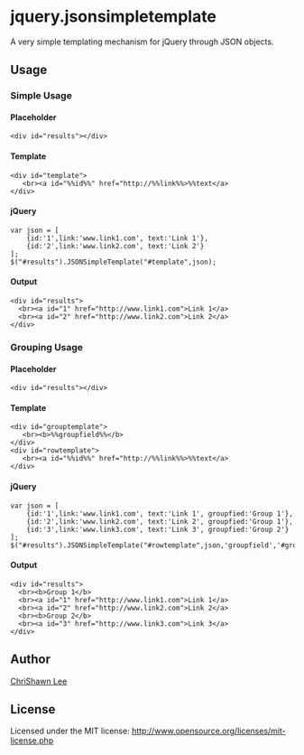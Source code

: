 # jquery.jsonsimpletemplate

A very simple templating mechanism for jQuery through JSON objects.

## Usage
### Simple Usage


#### Placeholder
    <div id="results"></div>
####  Template
    <div id="template">
       <br><a id="%%id%%" href="http://%%link%%>%%text</a>
    </div>
#### jQuery
    var json = [
    	{id:'1',link:'www.link1.com', text:'Link 1'},
    	{id:'2',link:'www.link2.com', text:'Link 2'}
    ];
    $("#results").JSONSimpleTemplate("#template",json); 
#### Output
    <div id="results">
      <br><a id="1" href="http://www.link1.com">Link 1</a>
      <br><a id="2" href="http://www.link2.com">Link 2</a>
    </div>


### Grouping Usage


#### Placeholder
    <div id="results"></div>
####  Template
    <div id="grouptemplate">
       <br><b>%%groupfield%%</b>
    </div>
    <div id="rowtemplate">
       <br><a id="%%id%%" href="http://%%link%%>%%text</a>
    </div>
#### jQuery
    var json = [
    	{id:'1',link:'www.link1.com', text:'Link 1', groupfied:'Group 1'},
    	{id:'2',link:'www.link2.com', text:'Link 2', groupfied:'Group 1'},
    	{id:'3',link:'www.link3.com', text:'Link 3', groupfied:'Group 2'}
    ];
    $("#results").JSONSimpleTemplate("#rowtemplate",json,'groupfield','#grouptemplate'); 
#### Output
    <div id="results">
      <br><b>Group 1</b>
      <br><a id="1" href="http://www.link1.com">Link 1</a>
      <br><a id="2" href="http://www.link2.com">Link 2</a>
      <br><b>Group 2</b>
      <br><a id="3" href="http://www.link3.com">Link 3</a>
    </div>



## Author

[ChriShawn Lee](http://chrishawn.net)

## License

Licensed under the MIT license: http://www.opensource.org/licenses/mit-license.php 
